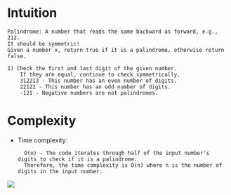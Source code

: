 # Intuition


    Palindrome: A number that reads the same backward as forward, e.g., 212.
    It should be symmetric!
    Given a number x, return true if it is a palindrome, otherwise return false.
    
    1) Check the first and last digit of the given number.
        If they are equal, continue to check symmetrically.
        312213 - This number has an even number of digits.
        22122 - This number has an odd number of digits.
        -121 - Negative numbers are not palindromes.


# Complexity

- Time complexity:

        O(n) - The code iterates through half of the input number's digits to check if it is a palindrome. 
        Therefore, the time complexity is O(n) where n is the number of digits in the input number. 


![](images/submit.png)
